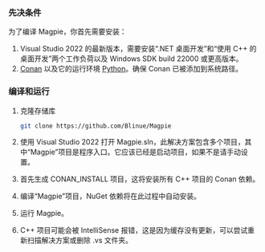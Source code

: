### 先决条件

为了编译 Magpie，你首先需要安装：

1. Visual Studio 2022 的最新版本，需要安装“.NET 桌面开发”和“使用 C++ 的桌面开发”两个工作负荷以及 Windows SDK build 22000 或更高版本。
2. [Conan](https://conan.io/) 以及它的运行环境 [Python](https://www.python.org/)。确保 Conan 已被添加到系统路径。

### 编译和运行

1. 克隆存储库

   ```bash
   git clone https://github.com/Blinue/Magpie
   ```

2. 使用 Visual Studio 2022 打开 Magpie.sln，此解决方案包含多个项目，其中“Magpie”项目是程序入口。它应该已经是启动项目，如果不是请手动设置。

3. 首先生成 CONAN_INSTALL 项目，这将安装所有 C++ 项目的 Conan 依赖。

4. 编译“Magpie”项目，NuGet 依赖将在此过程中自动安装。

5. 运行 Magpie。

6. C++ 项目可能会被 IntelliSense 报错，这是因为缓存没有更新，可以尝试重新扫描解决方案或删除 .vs 文件夹。